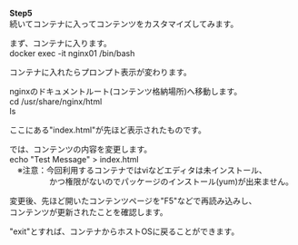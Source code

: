 **Step5**  
続いてコンテナに入ってコンテンツをカスタマイズしてみます。  

まず、コンテナに入ります。  
docker exec -it nginx01 /bin/bash  

コンテナに入れたらプロンプト表示が変わります。  

nginxのドキュメントルート(コンテンツ格納場所)へ移動します。  
cd /usr/share/nginx/html  
ls  

ここにある"index.html"が先ほど表示されたものです。  

では、コンテンツの内容を変更します。  
echo "Test Message" > index.html  
　※注意：今回利用するコンテナではviなどエディタは未インストール、  
　　　　　かつ権限がないのでパッケージのインストール(yum)が出来ません。  

変更後、先ほど開いたコンテンツページを"F5"などで再読み込みし、  
コンテンツが更新されたことを確認します。  

"exit"とすれば、コンテナからホストOSに戻ることができます。  

